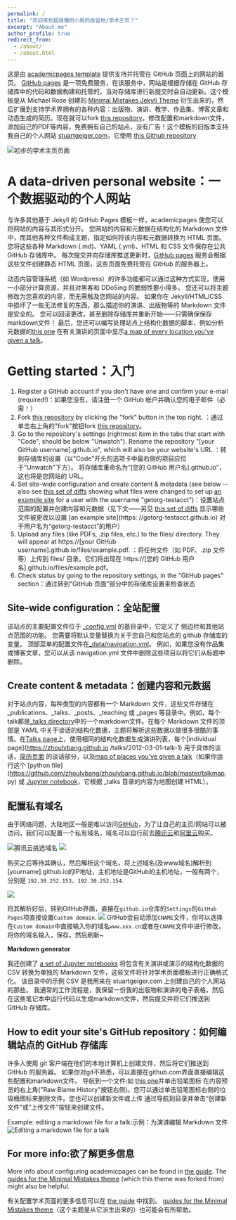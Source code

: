 ```yaml
---
permalink: /
title: "欢迎来到超级懒的小周的自留地/学术主页？"
excerpt: "About me"
author_profile: true
redirect_from: 
  - /about/
  - /about.html
---
```


这是由 [academicpages template](https://github.com/academicpages/academicpages.github.io) 提供支持并托管在 GitHub 页面上的网站的首页。 [GitHub pages](https://pages.github.com) 是一项免费服务，在该服务中，网站是根据存储在 GitHub 存储库中的代码和数据构建和托管的，当对存储库进行新提交时会自动更新。这个模板是从 Michael Rose 创建的 [Minimal Mistakes Jekyll Theme](https://mmistakes.github.io/minimal-mistakes/) 衍生出来的，然后扩展到支持学术界拥有的各种内容：出版物、演讲、教学、作品集、博客文章和动态生成的简历。现在就可以fork [this repository](https://github.com/zhoulvbang/zhoulvbang.github.io)，修改配置和markdown文件，添加自己的PDF等内容，免费拥有自己的站点，没有广告！这个模板的旧版本支持我自己的个人网站 [stuartgeiger.com](http://stuartgeiger.com)，它使用 [this Github repository](https://github.com/staeiou/staeiou.github.io )

![初步的学术主页页面](https://github.com/zhoulvbang/zhoulvbang.github.io/blob/master/images/firstpage.png)

A data-driven personal website：一个数据驱动的个人网站
======

与许多其他基于 Jekyll 的 GitHub Pages 模板一样，academicpages 使您可以将网站的内容与其形式分开。 您网站的内容和元数据在结构化的 Markdown 文件中，而其他各种文件构成主题，指定如何将该内容和元数据转换为 HTML 页面。 您将这些各种 Markdown (.md)、YAML (.yml)、HTML 和 CSS 文件保存在公共 GitHub 存储库中。 每次提交并向存储库推送更新时，[GitHub pages](https://pages.github.com/) 服务会根据这些文件创建静态 HTML 页面，这些页面免费托管在 GitHub 的服务器上。


动态内容管理系统（如 Wordpress）的许多功能都可以通过这种方式实现，使用一小部分计算资源，并且对黑客和 DDoSing 的脆弱性要小得多。 您还可以将主题修改为您喜欢的内容，而无需触及您网站的内容。 如果你在 Jekyll/HTML/CSS 中损坏了一些无法修复的东西，那么描述你的演讲、出版物等的 Markdown 文件是安全的。 您可以回滚更改，甚至删除存储库并重新开始——只需确保保存markdown文件！ 最后，您还可以编写处理站点上结构化数据的脚本，例如分析元数据的[this one](https://github.com/zhoulvbang/zhoulvbang.github.io/blob/master/talkmap.ipynb) 在有关演讲的页面中显示[a map of every location you've given a talk](https://zhoulvbang.github.io/talkmap.html)。

Getting started：入门
======
1. Register a GitHub account if you don't have one and confirm your e-mail (required!)：如果您没有，请注册一个 GitHub 帐户并确认您的电子邮件（必需！）
1. Fork [this repository](https://github.com/zhoulvbang/zhoulvbang.github.io) by clicking the "fork" button in the top right. ：通过单击右上角的"fork"按钮fork [this repository](https://github.com/zhoulvbang/zhoulvbang.github.io)。
1. Go to the repository's settings (rightmost item in the tabs that start with "Code", should be below "Unwatch"). Rename the repository "[your GitHub username].github.io", which will also be your website's URL.：转到存储库的设置（以"Code"开头的选项卡中最右侧的项目应位于"Unwatch"下方）。 将存储库重命名为“[您的 GitHub 用户名].github.io”，这也将是您网站的 URL。
1. Set site-wide configuration and create content & metadata (see below -- also see [this set of diffs](http://archive.is/3TPas) showing what files were changed to set up [an example site](https://getorg-testacct.github.io) for a user with the username "getorg-testacct")：设置站点范围的配置并创建内容和元数据（见下文——另见 [this set of diffs](http://archive.is/3TPas) 显示哪些文件被更改以设置 [an example site](https: //getorg-testacct.github.io) 对于用户名为“getorg-testacct”的用户）
1. Upload any files (like PDFs, .zip files, etc.) to the files/ directory. They will appear at https://[your GitHub username].github.io/files/example.pdf. ：将任何文件（如 PDF、.zip 文件等）上传到 files/ 目录。它们将出现在 https://[您的 GitHub 用户名].github.io/files/example.pdf。
1. Check status by going to the repository settings, in the "GitHub pages" section：通过转到“GitHub 页面”部分中的存储库设置来检查状态

Site-wide configuration：全站配置
------

该站点的主要配置文件位于 [_config.yml](https://github.com/zhoulvbang/zhoulvbang.github.io/blob/master/_config.yml) 的基目录中，它定义了 侧边栏和其他站点范围的功能。 您需要将默认变量替换为关于您自己和您站点的 github 存储库的变量。 顶部菜单的配置文件在[_data/navigation.yml](https://github.com/zhoulvbang/zhoulvbang.github.io/blob/master/_data/navigation.yml)。 例如，如果您没有作品集或博客文章，您可以从该 navigation.yml 文件中删除这些项目以将它们从标题中删除。

Create content & metadata：创建内容和元数据
------

对于站点内容，每种类型的内容都有一个 Markdown 文件，这些文件存储在 _publications、_talks、_posts、_teaching 或 _pages 等目录中。例如，每个talk都是[_talks directory](https://github.com/zhoulvbang/zhoulvbang.github.io/tree/master/_talks)中的一个markdown文件。在每个 Markdown 文件的顶部是 YAML 中关于谈话的结构化数据，主题将解析这些数据以做很多很酷的事情。在[Talks page](https://zhoulvbang.github.io/talks)上，使用相同的结构化数据生成演讲列表，每个[individual page](https://zhoulvbang.github.io /talks/2012-03-01-talk-1) 用于具体的谈话，[简历页面](https://zhoulvbang.github.io/cv) 的谈话部分，以及[map of places you've given a talk](https://zhoulvbang.github.io/talkmap.html)（如果你运行这个 [python file](https://github.com/zhoulvbang/zhoulvbang.github.io/blob/master/talkmap. py) 或 [Jupyter notebook](https://github.com/zhoulvbang/zhoulvbang.github.io/blob/master/talkmap.ipynb)，它根据 _talks 目录的内容为地图创建 HTML）。

配置私有域名
------
由于网络问题，大陆地区一般是难以访问[GitHub](https://github.com/)，为了让自己的主页/网站可以被访问，我们可以配置一个私有域名，域名可以自行前去[腾讯云](https://console.cloud.tencent.com/)和[阿里云](https://cn.aliyun.com/)购买。

![腾讯云挑选域名](https://github.com/zhoulvbang/zhoulvbang.github.io/blob/master/images/Tencentyuming.png)
![](https://github.com/zhoulvbang/zhoulvbang.github.io/blob/master/images/quick.png)

购买之后等待其确认，然后解析这个域名，将上述域名(及www域名)解析到[yourname].github.io的IP地址，主机地址是GitHub的主机地址，一般有两个，分别是 `192.30.252.153`、`192.30.252.154`.

![](https://github.com/zhoulvbang/zhoulvbang.github.io/blob/master/images/choose.png)

将其解析好后，转到GitHub界面，直接在`github.io`仓库的`Settings`的`GitHub Pages`项直接设置`Custom domain`.
![](https://github.com/zhoulvbang/zhoulvbang.github.io/blob/master/images/Custom-domain.png)
GitHub会自动添加`CNAME`文件，你可以选择在`Custom domain`中直接输入你的域名`www.xxx.cn`或者在`CNAME`文件中进行修改，将你的域名输入，保存。然后刷新~

**Markdown generator**

我还创建了 [a set of Jupyter notebooks](https://github.com/zhoulvbang/zhoulvbang.github.io/tree/master/markdown_generator
) 将包含有关演讲或演示的结构化数据的 CSV 转换为单独的 Markdown 文件，这些文件将针对学术页面模板进行正确格式化。 该目录中的示例 CSV 是我用来在 stuartgeiger.com 上创建自己的个人网站的那些。 我通常的工作流程是，我保留一份我的出版物和演讲的电子表格，然后在这些笔记本中运行代码以生成markdown文件，然后提交并将它们推送到 GitHub 存储库。

How to edit your site's GitHub repository：如何编辑站点的 GitHub 存储库
------

许多人使用 git 客户端在他们的本地计算机上创建文件，然后将它们推送到 GitHub 的服务器。 如果你对git不熟悉，可以直接在github.com界面直接编辑这些配置和markdown文件。 导航到一个文件:如 [this one](https://github.com/zhoulvbang/zhoulvbang.github.io/blob/master/_talks/2012-03-01-talk-1.md)并单击铅笔图标 在内容预览的右上角("Raw  Blame  History"按钮右侧)。您可以通过单击铅笔图标右侧的垃圾桶图标来删除文件。您也可以创建新文件或上传 通过导航到目录并单击“创建新文件”或“上传文件”按钮来创建文件。

Example: editing a markdown file for a talk:示例：为演讲编辑 Markdown 文件
![Editing a markdown file for a talk](/images/editing-talk.png)

For more info:欲了解更多信息
------
More info about configuring academicpages can be found in [the guide](https://zhoulvbang.github.io/markdown/). The [guides for the Minimal Mistakes theme](https://mmistakes.github.io/minimal-mistakes/docs/configuration/) (which this theme was forked from) might also be helpful.

有关配置学术页面的更多信息可以在 [the guide](https://zhoulvbang.github.io/markdown/) 中找到。 [guides for the Minimal Mistakes theme](https://mmistakes.github.io/minimal-mistakes/docs/configuration/)（这个主题是从它派生出来的）也可能会有所帮助。
